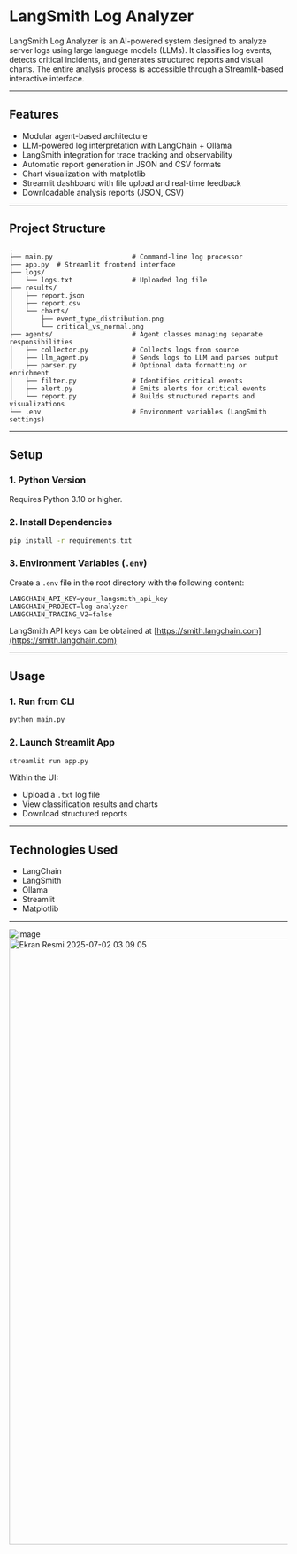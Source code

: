 # LangSmith Log Analyzer

LangSmith Log Analyzer is an AI-powered system designed to analyze server logs using large language models (LLMs). It classifies log events, detects critical incidents, and generates structured reports and visual charts. The entire analysis process is accessible through a Streamlit-based interactive interface.


---

## Features

* Modular agent-based architecture
* LLM-powered log interpretation with LangChain + Ollama
* LangSmith integration for trace tracking and observability
* Automatic report generation in JSON and CSV formats
* Chart visualization with matplotlib
* Streamlit dashboard with file upload and real-time feedback
* Downloadable analysis reports (JSON, CSV)

---

## Project Structure

```
.
├── main.py                    # Command-line log processor
├── app.py  # Streamlit frontend interface
├── logs/
│   └── logs.txt               # Uploaded log file
├── results/
│   ├── report.json
│   ├── report.csv
│   └── charts/
│       ├── event_type_distribution.png
│       └── critical_vs_normal.png
├── agents/                    # Agent classes managing separate responsibilities
│   ├── collector.py           # Collects logs from source
│   ├── llm_agent.py           # Sends logs to LLM and parses output
│   ├── parser.py              # Optional data formatting or enrichment
│   ├── filter.py              # Identifies critical events
│   ├── alert.py               # Emits alerts for critical events
│   └── report.py              # Builds structured reports and visualizations
└── .env                       # Environment variables (LangSmith settings)
```

---

## Setup

### 1. Python Version

Requires Python 3.10 or higher.

### 2. Install Dependencies

```bash
pip install -r requirements.txt
```

### 3. Environment Variables (`.env`)

Create a `.env` file in the root directory with the following content:

```
LANGCHAIN_API_KEY=your_langsmith_api_key
LANGCHAIN_PROJECT=log-analyzer
LANGCHAIN_TRACING_V2=false
```

LangSmith API keys can be obtained at [https://smith.langchain.com](https://smith.langchain.com)

---

## Usage

### 1. Run from CLI

```bash
python main.py
```

### 2. Launch Streamlit App

```bash
streamlit run app.py
```

Within the UI:

* Upload a `.txt` log file
* View classification results and charts
* Download structured reports

---

## Technologies Used

* LangChain
* LangSmith
* Ollama
* Streamlit
* Matplotlib

---
![image](https://github.com/user-attachments/assets/5c7fd20b-8c56-454d-b4b5-00087f204f80)
<img width="1095" alt="Ekran Resmi 2025-07-02 03 09 05" src="https://github.com/user-attachments/assets/83280a2c-6136-4a2f-a086-aeff7223f258" />

